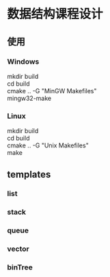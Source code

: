 # 数据结构课程设计

## 使用
### Windows
mkdir build \
cd build \
cmake .. -G "MinGW Makefiles" \
mingw32-make

### Linux
mkdir build \
cd build \
cmake .. -G "Unix Makefiles" \
make

## templates
### list
### stack
### queue
### vector
### binTree